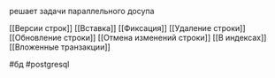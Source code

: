 решает задачи параллельного досупа

[[Версии строк]]
[[Вставка]]
[[Фиксация]]
[[Удаление строки]]
[[Обновление строки]]
[[Отмена изменений строки]]
[[В индексах]]
[[Вложенные транзакции]]

#бд 
#postgresql